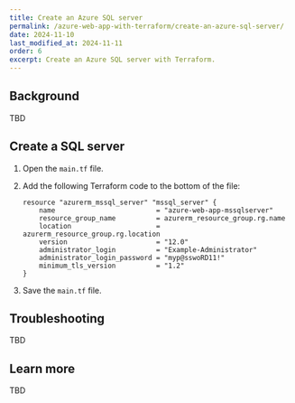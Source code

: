 ```yaml
---
title: Create an Azure SQL server
permalink: /azure-web-app-with-terraform/create-an-azure-sql-server/
date: 2024-11-10
last_modified_at: 2024-11-11
order: 6
excerpt: Create an Azure SQL server with Terraform.
---
```


## Background

TBD

## Create a SQL server

1. Open the `main.tf` file.
1. Add the following Terraform code to the bottom of the file:

    ```hcl
    resource "azurerm_mssql_server" "mssql_server" {
        name                         = "azure-web-app-mssqlserver"
        resource_group_name          = azurerm_resource_group.rg.name
        location                     = azurerm_resource_group.rg.location
        version                      = "12.0"
        administrator_login          = "Example-Administrator"
        administrator_login_password = "myp@sswoRD11!"
        minimum_tls_version          = "1.2"
    }
    ```

1. Save the `main.tf` file.

## Troubleshooting

TBD

## Learn more

TBD
